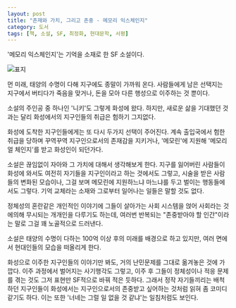 ```yaml
---
layout: post
title: "존재와 가치, 그리고 존중 - 메모리 익스체인지"
category: 도서
tags: [책, 소설, SF, 최정화, 현대문학, 서평]
---
```


'메모리 익스체인지'는
기억을 소재로 한 SF 소설이다.

![표지](https://lh3.googleusercontent.com/eLMskfjJbfLnzA_O2XawzmkPNdu_xPd3EBtrKQ0Ips0eOVbq9c91PtJ6_ebiDnsf-DVg2uYbVyEKaQ=s480)

먼 미래, 태양의 수명이 다해 지구에도 종말이 가까워 온다.
사람들에게 남은 선택지는 지구에서 버티다가 죽음을 맞거나,
돈을 모아 다른 행성으로 이주하는 것 뿐이다.

소설의 주인공 중 하나인 '니키'도 그렇게 화성에 왔다.
하지만, 새로운 삶을 기대했던 것과는 달리
화성에서의 지구인들의 취급은 험하기 그지없다.

화성에 도착한 지구인들에게는 또 다시 두가지 선택이 주어진다.
계속 출입국에서 험한 취급을 당하며 꾸역꾸역 지구인으로서의 존재감을 지키거나,
'메모린'에 지원해 '메모리얼 체인지'를 받고 화성인이 되던가다.

소설은 끊임없이 자아와 그 가치에 대해서 생각해보게 한다.
지구를 잃어버린 사람들이 화성에 와서도 여전히 자기들을 지구인이라고 하는 것에서도 그렇고,
시술을 받은 사람들의 변화된 모습이나,
그걸 보며 메모린에 지원하느냐 마느냐를 두고 벌이는 행동들에서도 그렇다.
기억 교체라는 소재와 그로부터 일어나는 일들은 말할 것도 없다.

정체성의 혼란같은 개인적인 이야기에
그들이 살아가는 사회 시스템을 얹어
사회라는 것에의해 무시되는 개개인을 다루기도 하는데,
여러번 반복되는 "존중받아야 할 인간"이라는 말로 그걸 꽤 노골적으로 드러낸다.

소설은 태양의 수명이 다하는 100억 이상 후의 미래를 배경으로 하고 있지만,
여러 면에서 현대인들의 모습을 떠올리게 한다.

화성으로 이주한 지구인들의 이야기만 봐도, 거의 난민문제를 그대로 옮겨놓은 것에 가깝다.
이주 과정에서 벌어지는 사기행각도 그렇고,
이주 후 그들이 정체성이나 적응 문제를 겪는 것도 그저 표현만 SF적으로 바꿔 적은 듯하다.
그래서 정작 자기들끼리는 배척하던 지구인들이
화성에서는 지구인으로서의 존중받고 싶어하는 것처럼 읽혀 좀 코미디 같기도 하다.
이는 또한 '너네는 그럴 일 없을 것 같냐'는 일침처럼도 보인다.
